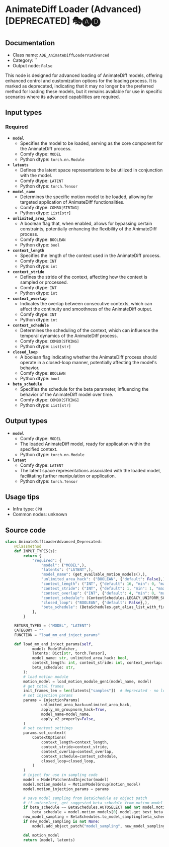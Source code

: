 # AnimateDiff Loader (Advanced) [DEPRECATED] 🎭🅐🅓
## Documentation
- Class name: `ADE_AnimateDiffLoaderV1Advanced`
- Category: ``
- Output node: `False`

This node is designed for advanced loading of AnimateDiff models, offering enhanced control and customization options for the loading process. It is marked as deprecated, indicating that it may no longer be the preferred method for loading these models, but it remains available for use in specific scenarios where its advanced capabilities are required.
## Input types
### Required
- **`model`**
    - Specifies the model to be loaded, serving as the core component for the AnimateDiff process.
    - Comfy dtype: `MODEL`
    - Python dtype: `torch.nn.Module`
- **`latents`**
    - Defines the latent space representations to be utilized in conjunction with the model.
    - Comfy dtype: `LATENT`
    - Python dtype: `torch.Tensor`
- **`model_name`**
    - Determines the specific motion model to be loaded, allowing for targeted application of AnimateDiff functionalities.
    - Comfy dtype: `COMBO[STRING]`
    - Python dtype: `List[str]`
- **`unlimited_area_hack`**
    - A boolean flag that, when enabled, allows for bypassing certain constraints, potentially enhancing the flexibility of the AnimateDiff process.
    - Comfy dtype: `BOOLEAN`
    - Python dtype: `bool`
- **`context_length`**
    - Specifies the length of the context used in the AnimateDiff process.
    - Comfy dtype: `INT`
    - Python dtype: `int`
- **`context_stride`**
    - Defines the stride of the context, affecting how the context is sampled or processed.
    - Comfy dtype: `INT`
    - Python dtype: `int`
- **`context_overlap`**
    - Indicates the overlap between consecutive contexts, which can affect the continuity and smoothness of the AnimateDiff output.
    - Comfy dtype: `INT`
    - Python dtype: `int`
- **`context_schedule`**
    - Determines the scheduling of the context, which can influence the temporal dynamics of the AnimateDiff process.
    - Comfy dtype: `COMBO[STRING]`
    - Python dtype: `List[str]`
- **`closed_loop`**
    - A boolean flag indicating whether the AnimateDiff process should operate in a closed-loop manner, potentially affecting the model's behavior.
    - Comfy dtype: `BOOLEAN`
    - Python dtype: `bool`
- **`beta_schedule`**
    - Specifies the schedule for the beta parameter, influencing the behavior of the AnimateDiff model over time.
    - Comfy dtype: `COMBO[STRING]`
    - Python dtype: `List[str]`
## Output types
- **`model`**
    - Comfy dtype: `MODEL`
    - The loaded AnimateDiff model, ready for application within the specified context.
    - Python dtype: `torch.nn.Module`
- **`latent`**
    - Comfy dtype: `LATENT`
    - The latent space representations associated with the loaded model, facilitating further manipulation or application.
    - Python dtype: `torch.Tensor`
## Usage tips
- Infra type: `CPU`
- Common nodes: unknown


## Source code
```python
class AnimateDiffLoaderAdvanced_Deprecated:
    @classmethod
    def INPUT_TYPES(s):
        return {
            "required": {
                "model": ("MODEL",),
                "latents": ("LATENT",),
                "model_name": (get_available_motion_models(),),
                "unlimited_area_hack": ("BOOLEAN", {"default": False},),
                "context_length": ("INT", {"default": 16, "min": 0, "max": 1000}),
                "context_stride": ("INT", {"default": 1, "min": 1, "max": 1000}),
                "context_overlap": ("INT", {"default": 4, "min": 0, "max": 1000}),
                "context_schedule": (ContextSchedules.LEGACY_UNIFORM_SCHEDULE_LIST,),
                "closed_loop": ("BOOLEAN", {"default": False},),
                "beta_schedule": (BetaSchedules.get_alias_list_with_first_element(BetaSchedules.SQRT_LINEAR),),
            },
        }

    RETURN_TYPES = ("MODEL", "LATENT")
    CATEGORY = ""
    FUNCTION = "load_mm_and_inject_params"

    def load_mm_and_inject_params(self,
            model: ModelPatcher,
            latents: Dict[str, torch.Tensor],
            model_name: str, unlimited_area_hack: bool,
            context_length: int, context_stride: int, context_overlap: int, context_schedule: str, closed_loop: bool,
            beta_schedule: str,
        ):
        # load motion module
        motion_model = load_motion_module_gen1(model_name, model)
        # get total frames
        init_frames_len = len(latents["samples"])  # deprecated - no longer used for anything lol
        # set injection params
        params = InjectionParams(
                unlimited_area_hack=unlimited_area_hack,
                apply_mm_groupnorm_hack=True,
                model_name=model_name,
                apply_v2_properly=False,
        )
        # set context settings
        params.set_context(
            ContextOptions(
                context_length=context_length,
                context_stride=context_stride,
                context_overlap=context_overlap,
                context_schedule=context_schedule,
                closed_loop=closed_loop,
            )
        )
        # inject for use in sampling code
        model = ModelPatcherAndInjector(model)
        model.motion_models = MotionModelGroup(motion_model)
        model.motion_injection_params = params

        # save model sampling from BetaSchedule as object patch
        # if autoselect, get suggested beta_schedule from motion model
        if beta_schedule == BetaSchedules.AUTOSELECT and not model.motion_models.is_empty():
            beta_schedule = model.motion_models[0].model.get_best_beta_schedule(log=True)
        new_model_sampling = BetaSchedules.to_model_sampling(beta_schedule, model)
        if new_model_sampling is not None:
            model.add_object_patch("model_sampling", new_model_sampling)

        del motion_model
        return (model, latents)

```
